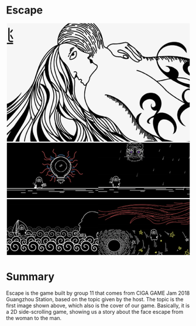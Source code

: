 # Escape
<center class="half">
    <img src="img/CG.jpg" width="500"/>
</center>
<center class="half">
    <img src="img/level_1.jpg" width="250"/><img src="img/level_2.jpg" width="250"/> 
</center>
<center class="half">
    <img src="img/level_3.jpg" width="250"/><img src="img/level_4.jpg" width="250"/> 
</center>

# Summary
Escape is the game built by group 11 that comes from CIGA GAME Jam 2018 Guangzhou Station, based on the topic given by the host. The topic is the first image shown above, which also is the cover of our game. Basically, it is a 2D side-scrolling game, showing us a story about the face escape from the woman to the man.